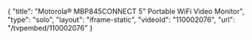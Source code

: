 {
    "title": "Motorola&reg; MBP845CONNECT 5&quot; Portable WiFi Video Monitor",
    "type": "solo",
    "layout": "iframe-static",
    "videoId": "110002076",
    "url": "\/tvpembed\/110002076"
}